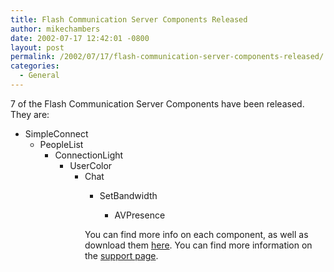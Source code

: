 ```yaml
---
title: Flash Communication Server Components Released
author: mikechambers
date: 2002-07-17 12:42:01 -0800
layout: post
permalink: /2002/07/17/flash-communication-server-components-released/
categories:
  - General
---
```



7 of the Flash Communication Server Components have been released. They are:  
  
*   SimpleConnect  
    *   PeopleList  
        *   ConnectionLight  
            *   UserColor  
                *   Chat  
                    *   SetBandwidth  
                        *   AVPresence</UL>
                          
                        You can find more info on each component, as well as download them [here][1]. You can find more information on the [support page][2].</p>

 [1]: http://www.macromedia.com/software/flashcom/download/components/
 [2]: http://www.macromedia.com/support/flashcom/applications_components.html